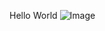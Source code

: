 Hello World
![Image](https://cdn.stackoverflow.co/images/jo7n4k8s/production/0adb1d81c4ad7f4aa926a3fe44833a860413cec9-2000x1500.jpg?rect=0,225,2000,1050&w=1200&h=630&auto=format&dpr=2)
